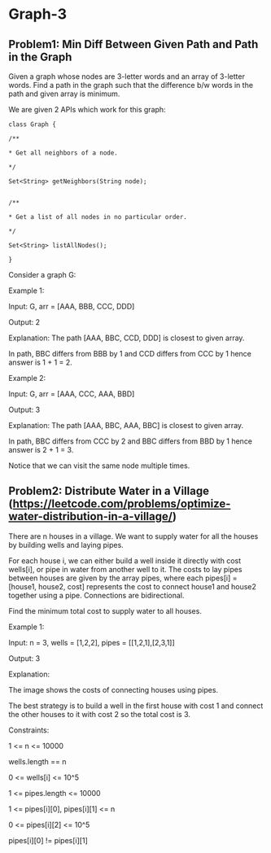 # Graph-3

## Problem1: Min Diff Between Given Path and Path in the Graph

Given a graph whose nodes are 3-letter words and an array of 3-letter words. Find a path in the graph such that the difference b/w words in the path and given array is minimum.

We are given 2 APIs which work for this graph:

    class Graph {

	/**

	* Get all neighbors of a node.

	*/

	Set<String> getNeighbors(String node);


	/**

	* Get a list of all nodes in no particular order.

	*/

	Set<String> listAllNodes();

    }
Consider a graph G:


Example 1:

Input: G, arr = [AAA, BBB, CCC, DDD]

Output: 2

Explanation: The path [AAA, BBC, CCD, DDD] is closest to given array.

In path, BBC differs from BBB by 1 and CCD differs from CCC by 1 hence answer is 1 + 1 = 2.

Example 2:

Input: G, arr = [AAA, CCC, AAA, BBD]

Output: 3

Explanation: The path [AAA, BBC, AAA, BBC] is closest to given array.

In path, BBC differs from CCC by 2 and BBC differs from BBD by 1 hence answer is 2 + 1 = 3.


Notice that we can visit the same node multiple times.

## Problem2: Distribute Water in a Village (https://leetcode.com/problems/optimize-water-distribution-in-a-village/)

There are n houses in a village. We want to supply water for all the houses by building wells and laying pipes.

For each house i, we can either build a well inside it directly with cost wells[i], or pipe in water from another well to it. The costs to lay pipes between houses are given by the array pipes, where each pipes[i] = [house1, house2, cost] represents the cost to connect house1 and house2 together using a pipe. Connections are bidirectional.

Find the minimum total cost to supply water to all houses.

Example 1:

Input: n = 3, wells = [1,2,2], pipes = [[1,2,1],[2,3,1]]

Output: 3

Explanation: 

The image shows the costs of connecting houses using pipes.

The best strategy is to build a well in the first house with cost 1 and connect the other houses to it with cost 2 so the total cost is 3.

Constraints:

1 <= n <= 10000

wells.length == n

0 <= wells[i] <= 10^5

1 <= pipes.length <= 10000

1 <= pipes[i][0], pipes[i][1] <= n

0 <= pipes[i][2] <= 10^5

pipes[i][0] != pipes[i][1]
